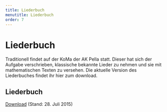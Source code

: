 ```yaml
---
title: Liederbuch
menutitle: Liederbuch
order: 7
---
```


# Liederbuch

Traditionell findet auf der KoMa der AK Pella statt. Dieser hat sich der Aufgabe verschrieben, klassische bekannte Lieder zu nehmen und sie mit mathematischen Texten zu versehen. Die aktuelle Version des Liederbuches findet ihr hier zum download.

## Liederbuch

[Download](https://file.komapedia.org/KoMa-Liederbuch.pdf) (Stand: 28. Juli 2015)
